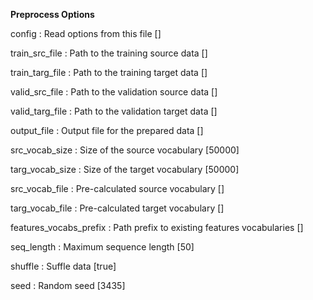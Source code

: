 
**Preprocess Options**


config
:   Read options from this file []

train_src_file
:   Path to the training source data []

train_targ_file
:   Path to the training target data []

valid_src_file
:   Path to the validation source data []

valid_targ_file
:   Path to the validation target data []

output_file
:   Output file for the prepared data []

src_vocab_size
:   Size of the source vocabulary [50000]

targ_vocab_size
:   Size of the target vocabulary [50000]

src_vocab_file
:   Pre-calculated source vocabulary []

targ_vocab_file
:   Pre-calculated target vocabulary []

features_vocabs_prefix
:   Path prefix to existing features vocabularies []

seq_length
:   Maximum sequence length [50]

shuffle
:   Suffle data [true]

seed
:   Random seed [3435]

